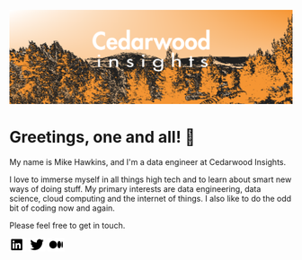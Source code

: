 <!-- Cedarwood Image Header -->

![Cedarwood Insights Image](/assets/cedarwood.png)

<!-- Greetings -->

# Greetings, one and all! 👋

My name is Mike Hawkins, and I'm a data engineer at Cedarwood Insights.

I love to immerse myself in all things high tech and to learn about smart new ways of doing stuff. My primary interests are data engineering, data science, cloud computing and the internet of things. I also like to do the odd bit of coding now and again.

Please feel free to get in touch.

[![LinkedIn](/assets/linkedinpadded.png)](https://www.linkedin.com/in/michaeljackhawkins/)
[![Twitter](assets/twitterpadded.png)](https://twitter.com/CWInsights)
[![Medium](assets/mediumpadded.png)](https://medium.com/@mjhawkins)



<!---
CedarwoodInsights/CedarwoodInsights is a ✨ special ✨ repository because its `README.md` (this file) appears on your GitHub profile.
You can click the Preview link to take a look at your changes.
--->
